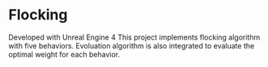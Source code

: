 # Flocking

Developed with Unreal Engine 4
This project implements flocking algorithm with five behaviors. 
Evoluation algorithm is also integrated to evaluate the optimal weight for each behavior. 
